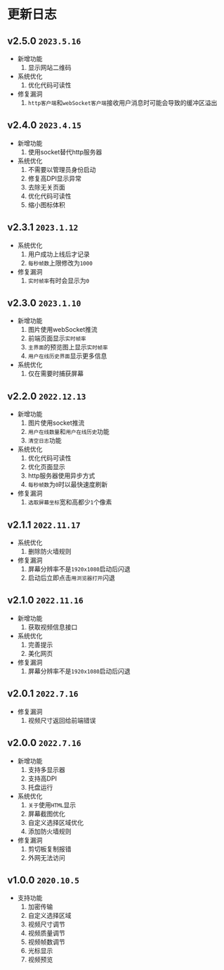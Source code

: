 # 更新日志

## v2.5.0 `2023.5.16`

- 新增功能
  1. 显示网站二维码
- 系统优化
  1. 优化代码可读性
- 修复漏洞
  1. `http客户端`和`webSocket客户端`接收用户消息时可能会导致的缓冲区溢出

## v2.4.0 `2023.4.15`

- 新增功能
  1. 使用socket替代http服务器
- 系统优化
  1. 不需要以管理员身份启动
  2. 修复高DPI显示异常
  3. 去除无关页面
  4. 优化代码可读性
  5. 缩小图标体积

## v2.3.1 `2023.1.12`

- 系统优化
  1. 用户成功上线后才记录
  2. `每秒帧数`上限修改为`1000`
- 修复漏洞
  1. `实时帧率`有时会显示为`0`

## v2.3.0 `2023.1.10`

- 新增功能
  1. 图片使用webSocket推流
  2. 前端页面显示`实时帧率`
  3. `主界面`的预览图上显示`实时帧率`
  4. `用户在线历史界面`显示更多信息
- 系统优化
  1. 仅在需要时捕获屏幕

## v2.2.0 `2022.12.13`

- 新增功能
  1. 图片使用socket推流
  2. `用户在线数量`和`用户在线历史`功能
  3. `清空日志`功能
- 系统优化
  1. 优化代码可读性
  2. 优化页面显示
  3. http服务器使用异步方式
  4. `每秒帧数`为`0`时以最快速度刷新
- 修复漏洞
  1. `选取屏幕坐标`宽和高都少`1`个像素

## v2.1.1 `2022.11.17`

- 系统优化
  1. 删除防火墙规则
- 修复漏洞
  1. 屏幕分辨率不是`1920x1080`启动后闪退
  2. 启动后立即点击`用浏览器打开`闪退

## v2.1.0 `2022.11.16`

- 新增功能
  1. 获取视频信息接口
- 系统优化
  1. 完善提示
  2. 美化网页
- 修复漏洞
  1. 屏幕分辨率不是`1920x1080`启动后闪退

## v2.0.1 `2022.7.16`

- 修复漏洞
  1. 视频尺寸返回给前端错误

## v2.0.0 `2022.7.16`

- 新增功能
  1. 支持多显示器
  2. 支持高DPI
  3. 托盘运行
- 系统优化
  1. `关于`使用`HTML`显示
  2. 屏幕截图优化
  3. 自定义选择区域优化
  4. 添加防火墙规则
- 修复漏洞
  1. 剪切板复制报错
  2. 外网无法访问

## v1.0.0 `2020.10.5`

- 支持功能
  1. 加密传输
  2. 自定义选择区域
  3. 视频尺寸调节
  4. 视频质量调节
  5. 视频帧数调节
  6. 光标显示
  7. 视频预览
